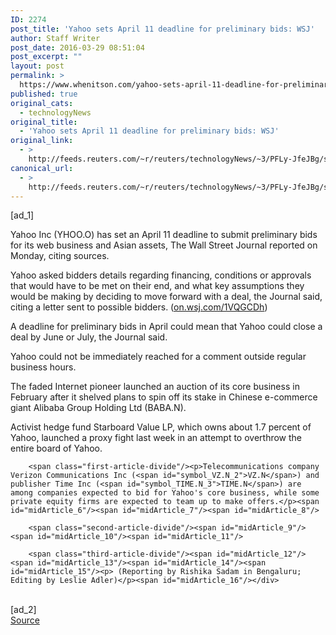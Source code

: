```yaml
---
ID: 2274
post_title: 'Yahoo sets April 11 deadline for preliminary bids: WSJ'
author: Staff Writer
post_date: 2016-03-29 08:51:04
post_excerpt: ""
layout: post
permalink: >
  https://www.whenitson.com/yahoo-sets-april-11-deadline-for-preliminary-bids-wsj/
published: true
original_cats:
  - technologyNews
original_title:
  - 'Yahoo sets April 11 deadline for preliminary bids: WSJ'
original_link:
  - >
    http://feeds.reuters.com/~r/reuters/technologyNews/~3/PFLy-JfeJBg/story01.htm
canonical_url:
  - >
    http://feeds.reuters.com/~r/reuters/technologyNews/~3/PFLy-JfeJBg/story01.htm
---
```

 [ad_1]
<br><div id="articleText">
<span id="midArticle_start"/>

<span class="focusParagraph" readability="5"><p><span class="articleLocatio&lt;/span&gt;n">Yahoo Inc (<span id="symbol_YHOO.O_0">YHOO.O</span>) has set an April 11 deadline to submit preliminary bids for its web business and Asian assets, The Wall Street Journal reported on Monday, citing sources.</span></p></span><span id="midArticle_0"/><p>Yahoo asked bidders details regarding financing, conditions or approvals that would have to be met on their end, and what key assumptions they would be making by deciding to move forward with a deal, the Journal said, citing a letter sent to possible bidders. (<a href="http://on.wsj.com/1VQGCDh">on.wsj.com/1VQGCDh</a>)</p><span id="midArticle_1"/><p>A deadline for preliminary bids in April could mean that Yahoo could close a deal by June or July, the Journal said.</p><span id="midArticle_2"/><p>Yahoo could not be immediately reached for a comment outside regular business hours.</p><span id="midArticle_3"/><p>The faded Internet pioneer launched an auction of its core business in February after it shelved plans to spin off its stake in Chinese e-commerce giant Alibaba Group Holding Ltd (<span id="symbol_BABA.N_1">BABA.N</span>).</p><span id="midArticle_4"/><p>Activist hedge fund Starboard Value LP, which owns about 1.7 percent of Yahoo, launched a proxy fight last week in an attempt to overthrow the entire board of Yahoo.</p><span id="midArticle_5"/>
        
        <span class="first-article-divide"/><p>Telecommunications company Verizon Communications Inc (<span id="symbol_VZ.N_2">VZ.N</span>) and publisher Time Inc (<span id="symbol_TIME.N_3">TIME.N</span>) are among companies expected to bid for Yahoo's core business, while some private equity firms are expected to team up to make offers.</p><span id="midArticle_6"/><span id="midArticle_7"/><span id="midArticle_8"/>
        
        <span class="second-article-divide"/><span id="midArticle_9"/><span id="midArticle_10"/><span id="midArticle_11"/>
        
        <span class="third-article-divide"/><span id="midArticle_12"/><span id="midArticle_13"/><span id="midArticle_14"/><span id="midArticle_15"/><p> (Reporting by Rishika Sadam in Bengaluru; Editing by Leslie Adler)</p><span id="midArticle_16"/></div>
<br>[ad_2]
<br><a href="http://feeds.reuters.com/~r/reuters/technologyNews/~3/PFLy-JfeJBg/story01.htm">Source </a>